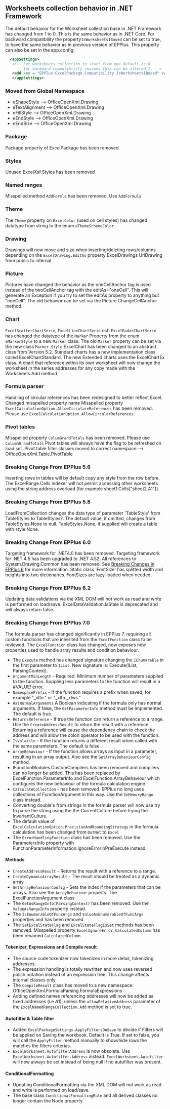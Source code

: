 ## Worksheets collection behavior in .NET Framework
The default behavior for the Worksheet collection base in .NET Framework has changed from 1 to 0. 
This is the same behavior as in .NET Core.
For backward compatibility the property<code>IsWorksheets1Based</code> can be set to true, to have the same behavior as in previous version of EPPlus.
This property can also be set in the app.config:

```xml
  <appSettings>
   <!-- Set worksheets collection to start from one.Default is 0,  
        for backward compatibility reasons this can be altered 1. -->  
   <add key = "EPPlus:ExcelPackage.Compatibility.IsWorksheets1Based" value="true" />
   </appSettings>
```

### Moved from Global Namespace
* eShapeStyle --> OfficeOpenXml.Drawing
* eTextAlignment --> OfficeOpenXml.Drawing
* eFillStyle --> OfficeOpenXml.Drawing
* eEndStyle --> OfficeOpenXml.Drawing
* eEndSize --> OfficeOpenXml.Drawing

### Package
Package property of ExcelPackage has been removed.

### Styles
Unused ExcelXsf.Styles has been removed 

### Named ranges
Misspelled method `AddFormla` has been removed. Use `AddFormula`

### Theme
The `Theme` property on `ExcelColor` (used on cell styles) has changed datatype from string to the enum `eThemeSchemeColor`

### Drawing
Drawings will now move and size when inserting/deleting rows/columns depending on the `ExcelDrawing.EditAs` property
ExcelDrawings UriDrawing from public to internal

### Picture
Pictures have changed the behavior as the oneCellAnchor tag is used instead of the twoCellAnchor tag with the editAs="oneCell".
This will generate an Exception if you try to set the editAs property to anything but "oneCell".
The old behavior can be set via the Picture.ChangeCellAnchor method.

### Chart
`ExcelScatterChartSerie`, `ExcelLineChartSerie` och `ExcelRadarChartSerie` has changed the datatype of the `Marker` Property from the enum `eMarkerStyle` to a new `Marker` class.
The old `Marker` property can be set via the new class `Marker.Style`
ExcelChart has been changed to an abstract class from Version 5.2. Standard charts has a new implementation class called ExcelChartStandard. The new Extended charts uses the ExcelChartEx class.
A chart that reference within its own worksheet will now change the worksheet in the series addresses for any copy made with the Worksheets.Add method

### Formula parser
Handling of circular references has been redesigned to better reflect Excel.
Changed misspelled property name
Misspelled property `ExcelCalculationOption.AllowCirculareReferences` has been removed. Please use `ExcelCalculationOption.AllowCircularReferences`

### Pivot tables
Misspelled property `ColumGrandTotals` has been removed. Please use `ColumnGrandTotals`
Pivot tables will always have the flag to be refreshed on load set.
Pivot table filter classes moved to correct namespace --> OfficeOpenXml.Table.PivotTable

### Breaking Change From EPPlus 5.6
Inserting rows in tables will by default copy any style from the row before. 
The ExcelRange.Cells indexer will not permit accessing other worksheets using the string address overload (for example sheet1.Cells["sheet2.A1"]).

### Breaking Change From EPPlus 5.8
LoadFromCollection changes the data type of parameter 'TableStyle' from TableStyles to TableStyles?. 
The default value, if omitted, changes from TableStyles.None to null. TableStyles.None, if supplied will create a table with style None.

### Breaking Change From EPPlus 6.0
Targeting framework for .NET4.0 has been removed. 
Targeting framework for .NET 4.5 has been upgraded to .NET 4.52.
All references to System.Drawing.Common has been removed. See [Breaking Changes in EPPlus 6](https://github.com/EPPlusSoftware/EPPlus/wiki/Breaking-Changes-in-EPPlus-6) for more information.
Static class 'FontSize' has splitted width and heights into two dictionaries. FontSizes are lazy-loaded when needed. 

### Breaking Change From EPPlus 6.2
Updating data validations via the XML DOM will not work as read and write is performed on load/save. ExcelDataValidation.IsStale is deprecated and will always return false.

### Breaking Change From EPPlus 7.0
The formula parser has changed significantly in EPPlus 7, requiring all custom functions that are inherited from the `ExcelFunction` class to be reviewed. 
The `ExcelFunction` class has changed, now exposes new properties used to handle array results and condition behaviour. 
* The `Execute` method has changed signature changing the `IEnumarable` in the first parameter to `IList`. New signature is: Execute(IList, ParsingContext).
* `ArgumentMinLength` - Required. Minimum number of parameters supplied to the function. Suppling less parameters to the function will result in a #VALUE! error.
* `NamespacePrefix` - If the function requires a prefix when saved, for example "_xlfn." or "_xlfn._xlws."
* `HasNormalArguments` A Boolean indicating if the formula only has normal arguments. If false, the `GetParameterInfo` method must be implemented. The default is true.
* `ReturnsReference` - If true the function can return a reference to a range. Use the `CreateAddressResult` to return the result with a reference. Returning a reference will cause the dependency chain to check the address and will allow the colon operator to be used with the function.
* `IsVolatile` - If the function returns a different result when called with the same parameters. The default is false.
* `ArrayBehaviour` - If the function allows arrays as input in a parameter, resulting in an array output. Also see the `GetArrayBehaviourConfig` method.
* IFunctionModules.CustomCompilers has been removed and compilers can no longer be added. This has been replaced by ExcelFunction.ParameterInfo and ExcelFunction.ArrayBehaviour which configures the new behaviour of the formula calculation engine.
* `CalculateCollection` - has been removed. EPPlus no long uses collections of FunctionArgument in this way. Use the `InMemoryRange` class instead.
* Converting double's from strings in the formula parser will now use try to parse the string using the the CurrentCulture before trying the InvariantCulture.
* The default value of `ExcelCalculationOption.PrecisionAndRoundingStrategy` in the formula calculation has been changed from `DotNet` to `Excel`
* The `ErrorHandlingFunction` class has been removed. Use the ParametersInfo property with  FunctionParameterInformation.IgnoreErrorInPreExecute instead.
#### Methods
* `CreateAddressResult`  - Returns the result with a reference to a range.
* `CreateDynamicArrayResult` - The result should be treated as a dynamic array.
* `GetArrayBehaviourConfig` - Sets the index if the parameters that can be arrays. Also see the `ArrayBehaviour` property.
The ExcelFunctionArgument class
 * The `GetAsRangeInfo(ParsingContext)` has been removed. Use the `ValueAsRangeInfo` property instead.
 * The `IsEnumerableOfFuncArgs` and `ValueAsEnumerableOfFuncArgs` properties and  has been removed.
 * The `SetExcelStateFlag` and `ExcelStateFlagIsSet` methods has been removed.
Misspelled property `ExcelIgnoreError.CalculatedColumm` has been renamed `CalculatedColumn`
#### Tokenizer, Expressions and Compile result
* The source code tokenizer now tokenizes in more detail, tokenizing addresses. 
* The expression handling is totally rewritten and now uses reversed polish notation instead of an expression tree. This change affects internal classes only.
* The `CompileResult` class has moved to a new namespace: OfficeOpenXml.FormulaParsing.FormulaExpressions
* Adding defined names referencing addresses will now be added as fixed addresses (i.e $A$1), unless the `allowRelativeAddress` parameter of the `ExcelNamedRangeCollection.Add` method is set to true.
#### Autofilter & Table filter
*  Added `ExcelPackageSettings.ApplyFiltersOnSave` to decide if Filters will be applied on Saving the workbook. Default is True. If set to false, you will call the `ApplyFilter` method manually to show/hide rows the matches the filters criterias.
*  `ExcelWorksheet.AutofilterAddress` is now obsolete. Use `ExcelWorksheet.Autofilter.Address` instead. `ExcelWorksheet.Autofilter` will now always be set instead of being null if no autofilter was present.
#### ConditionalFormatting
* Updating ConditionalFormatting via the XML DOM will not work as read and write is performed on load/save.
* The base class `ConditionalFormattingRule` and all derived classes no longer contain the Node property.